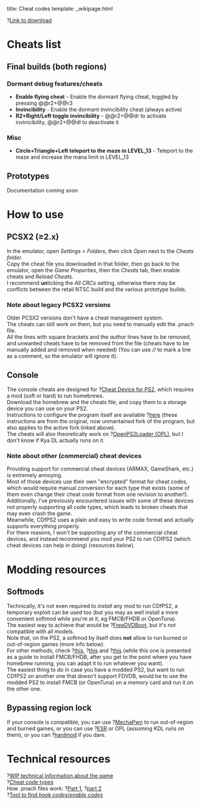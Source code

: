 title: Cheat codes
template: _wikipage.html

?[Link to download](https://github.com/KyaDLFiles/Kya_DL_cheats)

# Cheats list
## Final builds (both regions)
### Dormant debug features/cheats
+ **Enable flying cheat** - Enable the dormant flying cheat, toggled by pressing @@r2+@@r3
+ **Invincibility** - Enable the dormant invincibility cheat (always active)  
+ **R2+Right/Left toggle invincibility** - @@r2+@@dr to activate invinicibility, @@r2+@@dl to deactivate it
### Misc
+ **Circle+Triangle+Left teleport to the maze in LEVEL_13** - Teleport to the maze and increase the mana limit in LEVEL_13  
## Prototypes
Documentation coming soon

# How to use
## PCSX2 (≥2.x)
In the emulator, open *Settings* > *Folders*, then click *Open* next to the *Cheats folder*.  
Copy the cheat file you downloaded in that folder, then go back to the emulator, open the *Game Properties*, then the *Cheats* tab, then enable cheats and *Reload Cheats*.  
I recommend **un**ticking the *All CRCs* setting, otherwise there may be conflicts between the retail NTSC build and the various prototype builds.  
### Note about legacy PCSX2 versions
Older PCSX2 versions don't have a cheat management system.  
The cheats can still work on them, but you need to manually edit the .pnach file.   
All the lines with square brackets and the *author* lines have to be removed, and unwanted cheats have to be removed from the file (cheats have to be manually added and removed when needed) (You can use *//* to mark a line as a comment, so the emulator will ignore it).  

## Console
The console cheats are designed for ?[Cheat Device for PS2](https://github.com/israpps/CheatDevicePS2), which requires a mod (soft or hard) to run homebrews.  
Download the homebrew and the cheats file, and copy them to a storage device you can use on your PS2.  
Instructions to configure the program itself are available ?[here](https://github.com/root670/CheatDevicePS2/wiki/Cheats) (these instructions are from the original, now unmantained fork of the program, but also applies to the active fork linked above).  
The cheats will also theoretically work on ?[OpenPS2Loader (OPL)](https://github.com/ps2homebrew/Open-PS2-Loader), but I don't know if Kya DL actually runs on it.
### Note about other (commercial) cheat devices
Providing support for commercial cheat devices (ARMAX, GameShark, etc.) is extremely annoying.  
Most of those devices use their own "encrypted" format for cheat codes, which would require manual conversion for each type that exists (some of them even change their cheat code format from one revision to another!).  
Additionally, I've previously encountered issues with some of these devices not properly supporting all code types, which leads to broken cheats that may even crash the game.  
Meanwhile, CDfPS2 uses a plain and easy to write code format and actually supports everything properly.  
For there reasons, I won't be supporting any of the commercial cheat devices, and instead recommend you mod your PS2 to run CDfPS2 (which cheat devices can help in doing) (resources below).  

# Modding resources
## Softmods
Technically, it's not even required to *install* any mod to run CDfPS2, a temporary exploit can be used too (but you may as well install a more convenient softmod while you're at it, eg FMCB/FHDB or OpenTuna).  
The easiest way to achieve that would be ?[FreeDVDBoot](https://github.com/CTurt/FreeDVDBoot?tab=readme-ov-file), but it's not compatible with all models.  
Note that, on the PS2, a softmod by itself does **not** allow to run burned or out-of-region games (more info below).  
For other methods, check ?[this](https://www.psx-place.com/threads/how-to-hack-playstation-2-in-2025-roadmap.37271/), ?[this](https://consolemods.org/wiki/PS2:PS2_Mods_Wiki) and ?[this](https://www.ps2-home.com/forum/viewtopic.php?p=6434#p6434) (while this one is presented as a guide to install FMCB/FHDB, after you get to the point where you have homebrew running, you can adapt it to run whatever you want).  
The easiest thing to do in case you have a modded PS2, but want to run CDfPS2 on another one that doesn't support FDVDB, would be to use the modded PS2 to install FMCB (or OpenTuna) on a memory card and run it on the other one.

## Bypassing region lock
If your console is compatible, you can use ?[MechaPwn](https://github.com/MechaResearch/MechaPwn) to run out-of-region and burned games, or you can use ?[ESR](https://www.psx-place.com/threads/esr.30217/) or OPL (assuming KDL runs on them), or you can ?[hardmod](https://quade.co/ps2-modchip-guide/modbo/) if you dare.

# Technical resources
?[WIP technical information about the game](https://kyadlfiles.github.io/technical/)  
?[Cheat code types](https://github.com/mlafeldt/ps2rd/blob/master/Documentation/code_types.txt)  
How .pnach files work: ?[Part 1](https://forums.pcsx2.net/Thread-How-PNACH-files-work-2-0 ), ?[part 2](https://forums.pcsx2.net/Thread-Sticky-Important-Patching-Notes-1-7-4546-Pnach-2-0)  
?[Tool to find *hook codes*/*enable codes*](https://www.psx-place.com/resources/freemastercodefinder.1351/)